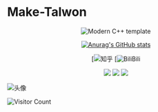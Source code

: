 # Make-Talwon
<div id="title" align=center>

![Modern C++ template][github-sub-title:img]

[![Anurag's GitHub stats](https://github-readme-stats.vercel.app/api?username=shiyouchichikiyuuwa&show_icons=true&theme=tokyonight)](https://b23.tv/iEJTnPp)

[![知乎](https://www.zhihu.com/people/41-56-3-10)     [![BiliBili](https://space.bilibili.com/499424227?spm_id_from=333.1007.0.0) 


![](https://img.shields.io/badge/讨厌-学习-green) 
![](https://img.shields.io/badge/性格-开朗-WHITE) 
![](https://img.shields.io/badge/爱好-二次元-WHITE)

</div>

![头像](https://c-ssl.dtstatic.com/uploads/blog/202306/10/EWSMpLMwTV5vvj5.thumb.1000_0.jpg)

![Visitor Count](https://profile-counter.glitch.me/Make-Talwon/count.svg)

[github-sub-title:img]: https://readme-typing-svg.herokuapp.com?font=Segoe+Script&center=true&lines=Make-Talwon.
